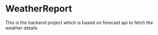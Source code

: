 # WeatherReport
This is the backend project which is based on forecast api to fetch the weather details
